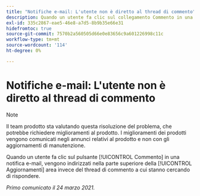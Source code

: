 ```yaml
---
title: "Notifiche e-mail: L'utente non è diretto al thread di commento"
description: Quando un utente fa clic sul collegamento Commento in una notifica e-mail, viene indirizzato nella parte superiore della [!UICONTROL Aggiornamenti] area invece del thread di commento a cui stanno cercando di rispondere.
exl-id: 335c2867-eae5-46e8-a7d5-8b9b35e66e31
hidefromtoc: true
source-git-commit: 7570b2a560505d66e0e83656c9a601226998c11c
workflow-type: tm+mt
source-wordcount: '114'
ht-degree: 0%

---
```


# Notifiche e-mail: L&#39;utente non è diretto al thread di commento

>[!NOTE]
>
>Il team prodotto sta valutando questa risoluzione del problema, che potrebbe richiedere miglioramenti al prodotto. I miglioramenti dei prodotti vengono comunicati negli annunci relativi al prodotto e non con gli aggiornamenti di manutenzione.

Quando un utente fa clic sul pulsante [!UICONTROL Commento] in una notifica e-mail, vengono indirizzati nella parte superiore della [!UICONTROL Aggiornamenti] area invece del thread di commento a cui stanno cercando di rispondere.

_Primo comunicato il 24 marzo 2021._
